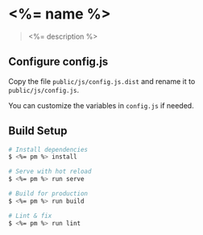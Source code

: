 # <%= name %>

> <%= description %>

## Configure config.js

Copy the file `public/js/config.js.dist` and rename it to `public/js/config.js`.

You can customize the variables in `config.js` if needed.

## Build Setup

``` bash
# Install dependencies
$ <%= pm %> install

# Serve with hot reload
$ <%= pm %> run serve

# Build for production
$ <%= pm %> run build

# Lint & fix
$ <%= pm %> run lint
```
